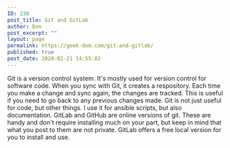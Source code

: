```yaml
---
ID: 238
post_title: Git and GitLab
author: Don
post_excerpt: ""
layout: page
permalink: https://geek-dom.com/git-and-gitlab/
published: true
post_date: 2020-02-21 14:55:02
---
```

<!-- wp:paragraph -->
<p>Git is a version control system.  It's mostly used for version control for software code.  When you sync with Git, it creates a respository.  Each time you make a change and sync again, the changes are tracked.  This is useful if you need to go back to any previous changes made.  Git is not just useful for code, but other things.  I use it for ansible scripts, but also documentation.  GitLab and GitHub are online versions of git.  These are handy and don't require installing much on your part, but keep in mind that what you post to them are not private.  GitLab offers a free local version for you to install and use.</p>
<!-- /wp:paragraph -->